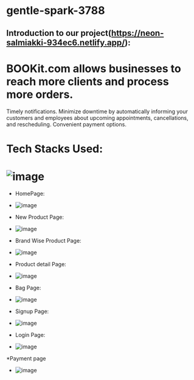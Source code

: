 # gentle-spark-3788



## Introduction to our project(https://neon-salmiakki-934ec6.netlify.app/):

# BOOKit.com allows businesses to reach more clients and process more orders. 
  Timely notifications. Minimize downtime by automatically informing your customers and 
  employees about upcoming appointments, cancellations, and rescheduling. Convenient payment options.


# Tech Stacks Used:
# ![image](https://miro.medium.com/max/1400/1*2xsLeLNqKwIoGOQlw8O6Ug.png)


* HomePage:
* ![image](https://user-images.githubusercontent.com/99958902/180615321-f2963c49-b720-4ac8-bc2b-fa8dd197922f.png)


* New Product Page: 
* ![image](https://user-images.githubusercontent.com/99958902/180615351-8c814342-e45d-477c-a03a-c2cd7dc854c5.png)


 
* Brand Wise Product Page:
* ![image](https://user-images.githubusercontent.com/99958902/180615366-b5bcd6d3-435e-4aad-9fda-a766e9a4884d.png)



* Product detail Page:
* ![image](https://user-images.githubusercontent.com/99958902/180615400-eccddbca-3559-46dc-aa29-1bf9320ab4af.png)



* Bag Page:
* ![image](https://user-images.githubusercontent.com/99958902/180615414-b1164c4a-b141-4c25-8dc2-5693135b0eb8.png)



* Signup Page:
* ![image](https://user-images.githubusercontent.com/99958902/180615435-c5cb1df7-880c-4b39-a567-0cacb3f53595.png)



* Login Page: 
* ![image](https://user-images.githubusercontent.com/99958902/180615461-23bfc828-bce6-4eeb-9082-bd61bdf71cb0.png)

*Payment page
* ![image](https://user-images.githubusercontent.com/99958902/180615492-472183ce-1dab-482c-94e1-dc8bbbae14dc.png)


